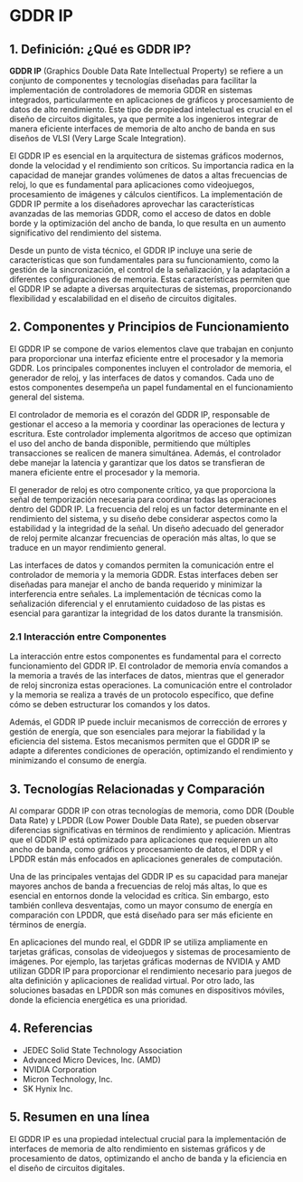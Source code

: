 # GDDR IP

## 1. Definición: ¿Qué es **GDDR IP**?
**GDDR IP** (Graphics Double Data Rate Intellectual Property) se refiere a un conjunto de componentes y tecnologías diseñadas para facilitar la implementación de controladores de memoria GDDR en sistemas integrados, particularmente en aplicaciones de gráficos y procesamiento de datos de alto rendimiento. Este tipo de propiedad intelectual es crucial en el diseño de circuitos digitales, ya que permite a los ingenieros integrar de manera eficiente interfaces de memoria de alto ancho de banda en sus diseños de VLSI (Very Large Scale Integration).

El GDDR IP es esencial en la arquitectura de sistemas gráficos modernos, donde la velocidad y el rendimiento son críticos. Su importancia radica en la capacidad de manejar grandes volúmenes de datos a altas frecuencias de reloj, lo que es fundamental para aplicaciones como videojuegos, procesamiento de imágenes y cálculos científicos. La implementación de GDDR IP permite a los diseñadores aprovechar las características avanzadas de las memorias GDDR, como el acceso de datos en doble borde y la optimización del ancho de banda, lo que resulta en un aumento significativo del rendimiento del sistema.

Desde un punto de vista técnico, el GDDR IP incluye una serie de características que son fundamentales para su funcionamiento, como la gestión de la sincronización, el control de la señalización, y la adaptación a diferentes configuraciones de memoria. Estas características permiten que el GDDR IP se adapte a diversas arquitecturas de sistemas, proporcionando flexibilidad y escalabilidad en el diseño de circuitos digitales.

## 2. Componentes y Principios de Funcionamiento
El GDDR IP se compone de varios elementos clave que trabajan en conjunto para proporcionar una interfaz eficiente entre el procesador y la memoria GDDR. Los principales componentes incluyen el controlador de memoria, el generador de reloj, y las interfaces de datos y comandos. Cada uno de estos componentes desempeña un papel fundamental en el funcionamiento general del sistema.

El controlador de memoria es el corazón del GDDR IP, responsable de gestionar el acceso a la memoria y coordinar las operaciones de lectura y escritura. Este controlador implementa algoritmos de acceso que optimizan el uso del ancho de banda disponible, permitiendo que múltiples transacciones se realicen de manera simultánea. Además, el controlador debe manejar la latencia y garantizar que los datos se transfieran de manera eficiente entre el procesador y la memoria.

El generador de reloj es otro componente crítico, ya que proporciona la señal de temporización necesaria para coordinar todas las operaciones dentro del GDDR IP. La frecuencia del reloj es un factor determinante en el rendimiento del sistema, y su diseño debe considerar aspectos como la estabilidad y la integridad de la señal. Un diseño adecuado del generador de reloj permite alcanzar frecuencias de operación más altas, lo que se traduce en un mayor rendimiento general.

Las interfaces de datos y comandos permiten la comunicación entre el controlador de memoria y la memoria GDDR. Estas interfaces deben ser diseñadas para manejar el ancho de banda requerido y minimizar la interferencia entre señales. La implementación de técnicas como la señalización diferencial y el enrutamiento cuidadoso de las pistas es esencial para garantizar la integridad de los datos durante la transmisión.

### 2.1 Interacción entre Componentes
La interacción entre estos componentes es fundamental para el correcto funcionamiento del GDDR IP. El controlador de memoria envía comandos a la memoria a través de las interfaces de datos, mientras que el generador de reloj sincroniza estas operaciones. La comunicación entre el controlador y la memoria se realiza a través de un protocolo específico, que define cómo se deben estructurar los comandos y los datos.

Además, el GDDR IP puede incluir mecanismos de corrección de errores y gestión de energía, que son esenciales para mejorar la fiabilidad y la eficiencia del sistema. Estos mecanismos permiten que el GDDR IP se adapte a diferentes condiciones de operación, optimizando el rendimiento y minimizando el consumo de energía.

## 3. Tecnologías Relacionadas y Comparación
Al comparar GDDR IP con otras tecnologías de memoria, como DDR (Double Data Rate) y LPDDR (Low Power Double Data Rate), se pueden observar diferencias significativas en términos de rendimiento y aplicación. Mientras que el GDDR IP está optimizado para aplicaciones que requieren un alto ancho de banda, como gráficos y procesamiento de datos, el DDR y el LPDDR están más enfocados en aplicaciones generales de computación.

Una de las principales ventajas del GDDR IP es su capacidad para manejar mayores anchos de banda a frecuencias de reloj más altas, lo que es esencial en entornos donde la velocidad es crítica. Sin embargo, esto también conlleva desventajas, como un mayor consumo de energía en comparación con LPDDR, que está diseñado para ser más eficiente en términos de energía.

En aplicaciones del mundo real, el GDDR IP se utiliza ampliamente en tarjetas gráficas, consolas de videojuegos y sistemas de procesamiento de imágenes. Por ejemplo, las tarjetas gráficas modernas de NVIDIA y AMD utilizan GDDR IP para proporcionar el rendimiento necesario para juegos de alta definición y aplicaciones de realidad virtual. Por otro lado, las soluciones basadas en LPDDR son más comunes en dispositivos móviles, donde la eficiencia energética es una prioridad.

## 4. Referencias
- JEDEC Solid State Technology Association
- Advanced Micro Devices, Inc. (AMD)
- NVIDIA Corporation
- Micron Technology, Inc.
- SK Hynix Inc.

## 5. Resumen en una línea
El GDDR IP es una propiedad intelectual crucial para la implementación de interfaces de memoria de alto rendimiento en sistemas gráficos y de procesamiento de datos, optimizando el ancho de banda y la eficiencia en el diseño de circuitos digitales.